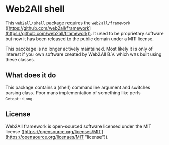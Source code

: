 # Web2All shell

This `web2all/shell` package requires the `web2all/framework` ([https://github.com/web2all/framework](https://github.com/web2all/framework)). It used to be proprietary software but now it has been released to the public domain under a MIT license.

This pacckage is no longer actively maintained. Most likely it is only of interest if you own software created by Web2All B.V. which was built using these classes.

## What does it do ##

This package contains a (shell) commandline argument and switches parsing class. Poor mans implementation of something like perls `Getopt::Long`.

## License ##

Web2All framework is open-sourced software licensed under the MIT license ([https://opensource.org/licenses/MIT](https://opensource.org/licenses/MIT "license")).
